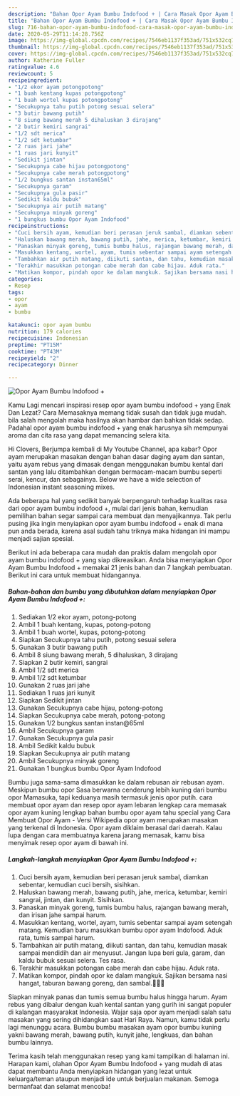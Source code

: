 ```yaml
---
description: "Bahan Opor Ayam Bumbu Indofood + | Cara Masak Opor Ayam Bumbu Indofood + Yang Bisa Manjain Lidah"
title: "Bahan Opor Ayam Bumbu Indofood + | Cara Masak Opor Ayam Bumbu Indofood + Yang Bisa Manjain Lidah"
slug: 716-bahan-opor-ayam-bumbu-indofood-cara-masak-opor-ayam-bumbu-indofood-yang-bisa-manjain-lidah
date: 2020-05-29T11:14:28.756Z
image: https://img-global.cpcdn.com/recipes/7546eb1137f353ad/751x532cq70/opor-ayam-bumbu-indofood-foto-resep-utama.jpg
thumbnail: https://img-global.cpcdn.com/recipes/7546eb1137f353ad/751x532cq70/opor-ayam-bumbu-indofood-foto-resep-utama.jpg
cover: https://img-global.cpcdn.com/recipes/7546eb1137f353ad/751x532cq70/opor-ayam-bumbu-indofood-foto-resep-utama.jpg
author: Katherine Fuller
ratingvalue: 4.6
reviewcount: 5
recipeingredient:
- "1/2 ekor ayam potongpotong"
- "1 buah kentang kupas potongpotong"
- "1 buah wortel kupas potongpotong"
- "Secukupnya tahu putih potong sesuai selera"
- "3 butir bawang putih"
- "8 siung bawang merah 5 dihaluskan 3 dirajang"
- "2 butir kemiri sangrai"
- "1/2 sdt merica"
- "1/2 sdt ketumbar"
- "2 ruas jari jahe"
- "1 ruas jari kunyit"
- "Sedikit jintan"
- "Secukupnya cabe hijau potongpotong"
- "Secukupnya cabe merah potongpotong"
- "1/2 bungkus santan instan65ml"
- "Secukupnya garam"
- "Secukupnya gula pasir"
- "Sedikit kaldu bubuk"
- "Secukupnya air putih matang"
- "Secukupnya minyak goreng"
- "1 bungkus bumbu Opor Ayam Indofood"
recipeinstructions:
- "Cuci bersih ayam, kemudian beri perasan jeruk sambal, diamkan sebentar, kemudian cuci bersih, sisihkan."
- "Haluskan bawang merah, bawang putih, jahe, merica, ketumbar, kemiri sangrai, jintan, dan kunyit. Sisihkan."
- "Panaskan minyak goreng, tumis bumbu halus, rajangan bawang merah, dan irisan jahe sampai harum."
- "Masukkan kentang, wortel, ayam, tumis sebentar sampai ayam setengah matang. Kemudian baru masukkan bumbu opor ayam Indofood. Aduk rata, tumis sampai harum."
- "Tambahkan air putih matang, diikuti santan, dan tahu, kemudian masak sampai mendidih dan air menyusut. Jangan lupa beri gula, garam, dan kaldu bubuk sesuai selera. Tes rasa."
- "Terakhir masukkan potongan cabe merah dan cabe hijau. Aduk rata."
- "Matikan kompor, pindah opor ke dalam mangkuk. Sajikan bersama nasi hangat, taburan bawang goreng, dan sambal.💁🏾🤤"
categories:
- Resep
tags:
- opor
- ayam
- bumbu

katakunci: opor ayam bumbu 
nutrition: 179 calories
recipecuisine: Indonesian
preptime: "PT15M"
cooktime: "PT43M"
recipeyield: "2"
recipecategory: Dinner

---
```



![Opor Ayam Bumbu Indofood +](https://img-global.cpcdn.com/recipes/7546eb1137f353ad/751x532cq70/opor-ayam-bumbu-indofood-foto-resep-utama.jpg)

Kamu Lagi mencari inspirasi resep opor ayam bumbu indofood + yang Enak Dan Lezat? Cara Memasaknya memang tidak susah dan tidak juga mudah. bila salah mengolah maka hasilnya akan hambar dan bahkan tidak sedap. Padahal opor ayam bumbu indofood + yang enak harusnya sih mempunyai aroma dan cita rasa yang dapat memancing selera kita.

Hi Clovers, Berjumpa kembali di My Youtube Channel, apa kabar? Opor ayam merupakan masakan dengan bahan dasar daging ayam dan santan, yaitu ayam rebus yang dimasak dengan menggunakan bumbu kental dari santan yang lalu ditambahkan dengan bermacam-macam bumbu seperti serai, kencur, dan sebagainya. Below we have a wide selection of Indonesian instant seasoning mixes.

Ada beberapa hal yang sedikit banyak berpengaruh terhadap kualitas rasa dari opor ayam bumbu indofood +, mulai dari jenis bahan, kemudian pemilihan bahan segar sampai cara membuat dan menyajikannya. Tak perlu pusing jika ingin menyiapkan opor ayam bumbu indofood + enak di mana pun anda berada, karena asal sudah tahu triknya maka hidangan ini mampu menjadi sajian spesial.


Berikut ini ada beberapa cara mudah dan praktis dalam mengolah opor ayam bumbu indofood + yang siap dikreasikan. Anda bisa menyiapkan Opor Ayam Bumbu Indofood + memakai 21 jenis bahan dan 7 langkah pembuatan. Berikut ini cara untuk membuat hidangannya.

<!--inarticleads1-->

##### Bahan-bahan dan bumbu yang dibutuhkan dalam menyiapkan Opor Ayam Bumbu Indofood +:

1. Sediakan 1/2 ekor ayam, potong-potong
1. Ambil 1 buah kentang, kupas, potong-potong
1. Ambil 1 buah wortel, kupas, potong-potong
1. Siapkan Secukupnya tahu putih, potong sesuai selera
1. Gunakan 3 butir bawang putih
1. Ambil 8 siung bawang merah, 5 dihaluskan, 3 dirajang
1. Siapkan 2 butir kemiri, sangrai
1. Ambil 1/2 sdt merica
1. Ambil 1/2 sdt ketumbar
1. Gunakan 2 ruas jari jahe
1. Sediakan 1 ruas jari kunyit
1. Siapkan Sedikit jintan
1. Gunakan Secukupnya cabe hijau, potong-potong
1. Siapkan Secukupnya cabe merah, potong-potong
1. Gunakan 1/2 bungkus santan instan@65ml
1. Ambil Secukupnya garam
1. Gunakan Secukupnya gula pasir
1. Ambil Sedikit kaldu bubuk
1. Siapkan Secukupnya air putih matang
1. Ambil Secukupnya minyak goreng
1. Gunakan 1 bungkus bumbu Opor Ayam Indofood


Bumbu juga sama-sama dimasukkan ke dalam rebusan air rebusan ayam. Meskipun bumbu opor Sasa berwarna cenderung lebih kuning dari bumbu opor Mamasuka, tapi keduanya masih termasuk jenis opor putih. cara membuat opor ayam dan resep opor ayam lebaran lengkap cara memasak opor ayam kuning lengkap bahan bumbu opor ayam tahu special yang Cara Membuat Opor Ayam - Versi Wikipedia opor ayam merupakan masakan yang terkenal di Indonesia. Opor ayam diklaim berasal dari daerah. Kalau lupa dengan cara membuatnya karena jarang memasak, kamu bisa menyimak resep opor ayam di bawah ini. 

<!--inarticleads2-->

##### Langkah-langkah menyiapkan Opor Ayam Bumbu Indofood +:

1. Cuci bersih ayam, kemudian beri perasan jeruk sambal, diamkan sebentar, kemudian cuci bersih, sisihkan.
1. Haluskan bawang merah, bawang putih, jahe, merica, ketumbar, kemiri sangrai, jintan, dan kunyit. Sisihkan.
1. Panaskan minyak goreng, tumis bumbu halus, rajangan bawang merah, dan irisan jahe sampai harum.
1. Masukkan kentang, wortel, ayam, tumis sebentar sampai ayam setengah matang. Kemudian baru masukkan bumbu opor ayam Indofood. Aduk rata, tumis sampai harum.
1. Tambahkan air putih matang, diikuti santan, dan tahu, kemudian masak sampai mendidih dan air menyusut. Jangan lupa beri gula, garam, dan kaldu bubuk sesuai selera. Tes rasa.
1. Terakhir masukkan potongan cabe merah dan cabe hijau. Aduk rata.
1. Matikan kompor, pindah opor ke dalam mangkuk. Sajikan bersama nasi hangat, taburan bawang goreng, dan sambal.💁🏾🤤


Siapkan minyak panas dan tumis semua bumbu halus hingga harum. Ayam rebus yang dibalur dengan kuah kental santan yang gurih ini sangat populer di kalangan masyarakat Indonesia. Wajar saja opor ayam menjadi salah satu masakan yang sering dihidangkan saat Hari Raya. Namun, kamu tidak perlu lagi menunggu acara. Bumbu bumbu masakan ayam opor bumbu kuning yakni bawang merah, bawang putih, kunyit jahe, lengkuas, dan bahan bumbu lainnya. 

Terima kasih telah menggunakan resep yang kami tampilkan di halaman ini. Harapan kami, olahan Opor Ayam Bumbu Indofood + yang mudah di atas dapat membantu Anda menyiapkan hidangan yang lezat untuk keluarga/teman ataupun menjadi ide untuk berjualan makanan. Semoga bermanfaat dan selamat mencoba!
